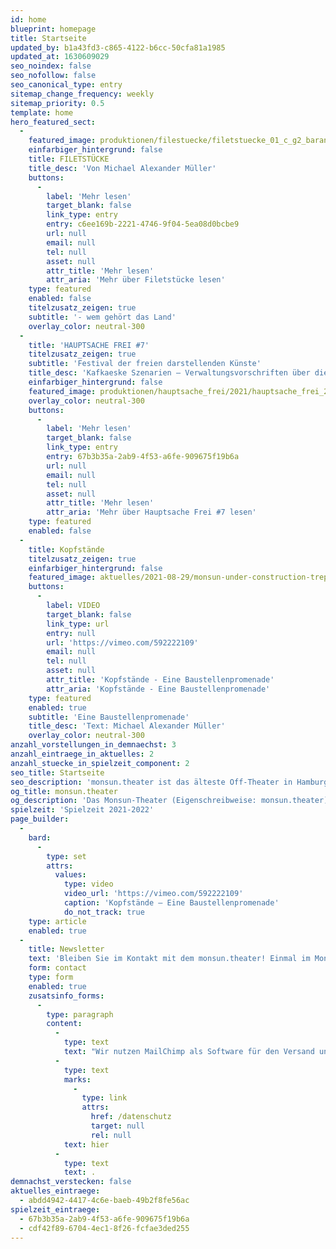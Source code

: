 ```yaml
---
id: home
blueprint: homepage
title: Startseite
updated_by: b1a43fd3-c865-4122-b6cc-50cfa81a1985
updated_at: 1630609029
seo_noindex: false
seo_nofollow: false
seo_canonical_type: entry
sitemap_change_frequency: weekly
sitemap_priority: 0.5
template: home
hero_featured_sect:
  -
    featured_image: produktionen/filestuecke/filetstuecke_01_c_g2_baraniak_web.jpg
    einfarbiger_hintergrund: false
    title: FILETSTÜCKE
    title_desc: 'Von Michael Alexander Müller'
    buttons:
      -
        label: 'Mehr lesen'
        target_blank: false
        link_type: entry
        entry: c6ee169b-2221-4746-9f04-5ea08d0bcbe9
        url: null
        email: null
        tel: null
        asset: null
        attr_title: 'Mehr lesen'
        attr_aria: 'Mehr über Filetstücke lesen'
    type: featured
    enabled: false
    titelzusatz_zeigen: true
    subtitle: '- wem gehört das Land'
    overlay_color: neutral-300
  -
    title: 'HAUPTSACHE FREI #7'
    titelzusatz_zeigen: true
    subtitle: 'Festival der freien darstellenden Künste'
    title_desc: 'Kafkaeske Szenarien – Verwaltungsvorschriften über die Durchführung von Bauaufgaben der Freien und Hansestadt Hamburg (VV-Bau)'
    einfarbiger_hintergrund: false
    featured_image: produktionen/hauptsache_frei/2021/hauptsache_frei_2021.jpg
    overlay_color: neutral-300
    buttons:
      -
        label: 'Mehr lesen'
        target_blank: false
        link_type: entry
        entry: 67b3b35a-2ab9-4f53-a6fe-909675f19b6a
        url: null
        email: null
        tel: null
        asset: null
        attr_title: 'Mehr lesen'
        attr_aria: 'Mehr über Hauptsache Frei #7 lesen'
    type: featured
    enabled: false
  -
    title: Kopfstände
    titelzusatz_zeigen: true
    einfarbiger_hintergrund: false
    featured_image: aktuelles/2021-08-29/monsun-under-construction-treppe.jpg
    buttons:
      -
        label: VIDEO
        target_blank: false
        link_type: url
        entry: null
        url: 'https://vimeo.com/592222109'
        email: null
        tel: null
        asset: null
        attr_title: 'Kopfstände - Eine Baustellenpromenade'
        attr_aria: 'Kopfstände - Eine Baustellenpromenade'
    type: featured
    enabled: true
    subtitle: 'Eine Baustellenpromenade'
    title_desc: 'Text: Michael Alexander Müller'
    overlay_color: neutral-300
anzahl_vorstellungen_in_demnaechst: 3
anzahl_eintraege_in_aktuelles: 2
anzahl_stuecke_in_spielzeit_component: 2
seo_title: Startseite
seo_description: 'monsun.theater ist das älteste Off-Theater in Hamburg und besteht seit 1980. Es befindet sich im Stadtteil Ottensen.'
og_title: monsun.theater
og_description: 'Das Monsun-Theater (Eigenschreibweise: monsun.theater) ist das älteste Off-Theater in Hamburg und besteht seit 1980. Es befindet sich im Stadtteil Ottensen.'
spielzeit: 'Spielzeit 2021-2022'
page_builder:
  -
    bard:
      -
        type: set
        attrs:
          values:
            type: video
            video_url: 'https://vimeo.com/592222109'
            caption: 'Kopfstände – Eine Baustellenpromenade'
            do_not_track: true
    type: article
    enabled: true
  -
    title: Newsletter
    text: 'Bleiben Sie im Kontakt mit dem monsun.theater! Einmal im Monat aktuelle Informationen zu unseren Veranstaltungen: Premieren, Festivals, Extra-Events und ein Blick hinter die Kulissen.'
    form: contact
    type: form
    enabled: true
    zusatsinfo_forms:
      -
        type: paragraph
        content:
          -
            type: text
            text: "Wir nutzen MailChimp als Software für den Versand unseres Newsletter. Nach Bestätigen des Buttons \"SENDEN\" erhalten Sie innerhalb weniger Minuten eine E-Mail mit einem Bestätigungslink, um Ihre Anmeldung abzuschließen. Sie willigen hiermit in die Verarbeitung Ihrer Daten zu diesem Zweck ein. Ihre Daten werden nur zu diesem Zweck verwendet und nicht an Dritte weitergegeben. Sie können den Newsletter jederzeit wieder durch einen Klick auf das entsprechende Feld am Ende des Newsletters abbestellen. Ihre E-Maildaten werden dann automatisch aus dem Verteiler ausgetragen. Hinweise zum Datenschutz finden Sie\_"
          -
            type: text
            marks:
              -
                type: link
                attrs:
                  href: /datenschutz
                  target: null
                  rel: null
            text: hier
          -
            type: text
            text: .
demnachst_verstecken: false
aktuelles_eintraege:
  - abdd4942-4417-4c6e-baeb-49b2f8fe56ac
spielzeit_eintraege:
  - 67b3b35a-2ab9-4f53-a6fe-909675f19b6a
  - cdf42f89-6704-4ec1-8f26-fcfae3ded255
---
```

